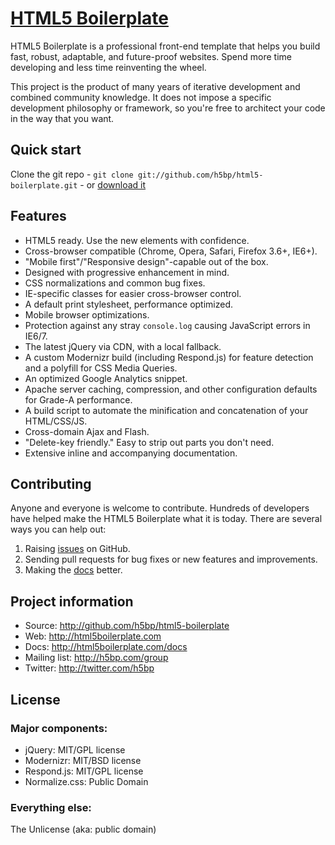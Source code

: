 # [HTML5 Boilerplate](http://html5boilerplate.com)

HTML5 Boilerplate is a professional front-end template that helps you build fast, robust, adaptable, and future-proof websites. Spend more time developing and less time reinventing the wheel.

This project is the product of many years of iterative development and combined community knowledge. It does not impose a specific development philosophy or framework, so you're free to architect your code in the way that you want.


## Quick start

Clone the git repo - `git clone git://github.com/h5bp/html5-boilerplate.git` - or [download it](https://github.com/h5bp/html5-boilerplate/zipball/master)


## Features

* HTML5 ready. Use the new elements with confidence.
* Cross-browser compatible (Chrome, Opera, Safari, Firefox 3.6+, IE6+).
* "Mobile first"/"Responsive design"-capable out of the box.
* Designed with progressive enhancement in mind.
* CSS normalizations and common bug fixes.
* IE-specific classes for easier cross-browser control.
* A default print stylesheet, performance optimized.
* Mobile browser optimizations.
* Protection against any stray `console.log` causing JavaScript errors in IE6/7.
* The latest jQuery via CDN, with a local fallback.
* A custom Modernizr build (including Respond.js) for feature detection and a polyfill for CSS Media Queries.
* An optimized Google Analytics snippet.
* Apache server caching, compression, and other configuration defaults for Grade-A performance.
* A build script to automate the minification and concatenation of your HTML/CSS/JS.
* Cross-domain Ajax and Flash.
* "Delete-key friendly." Easy to strip out parts you don't need.
* Extensive inline and accompanying documentation.


## Contributing

Anyone and everyone is welcome to contribute. Hundreds of developers have helped make the HTML5 Boilerplate what it is today. There are several ways you can help out:

1. Raising [issues](https://github.com/h5bp/html5-boilerplate/issues) on GitHub.
2. Sending pull requests for bug fixes or new features and improvements.
3. Making the [docs](https://github.com/h5bp/html5-boilerplate/wiki) better.


## Project information

* Source: http://github.com/h5bp/html5-boilerplate
* Web: http://html5boilerplate.com
* Docs: http://html5boilerplate.com/docs
* Mailing list: http://h5bp.com/group
* Twitter: http://twitter.com/h5bp


## License

### Major components:

* jQuery: MIT/GPL license
* Modernizr: MIT/BSD license
* Respond.js: MIT/GPL license
* Normalize.css: Public Domain

### Everything else:

The Unlicense (aka: public domain)
